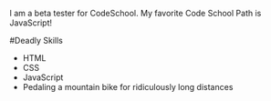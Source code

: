 I am a beta tester for CodeSchool.
My favorite Code School Path is JavaScript!

#Deadly Skills
* HTML
* CSS
* JavaScript
* Pedaling a mountain bike for ridiculously long distances